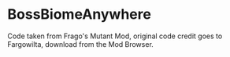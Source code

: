 # BossBiomeAnywhere
 Code taken from Frago's Mutant Mod, original code credit goes to Fargowilta, download from the Mod Browser.
